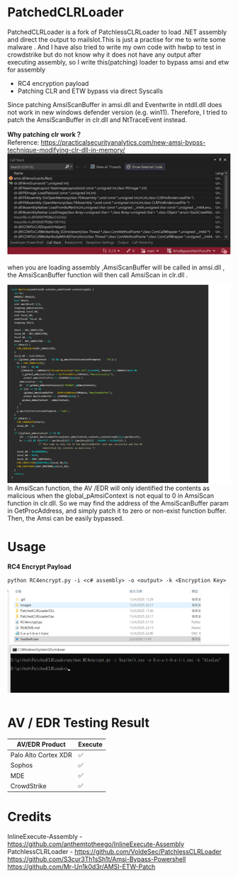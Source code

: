 # PatchedCLRLoader
PatchedCLRLoader is a fork of PatchlessCLRLoader to load .NET assembly and direct the output to mailslot.This is just a practise for me to write some malware . And I have also tried to write my own code with hwbp to test in crowdstrike but do not know why it does not have any output after executing assembly, so I write this(patching) loader to bypass amsi and etw for assembly
<ul>
  <li>RC4 encryption payload</li>
  <li>Patching CLR and ETW bypass via direct Syscalls</li>
</ul>


Since patching AmsiScanBuffer in amsi.dll and Eventwrite in ntdll.dll does not work in new windows defender version (e.g. win11). Therefore, I tried to patch the AmsiScanBuffer in clr.dll and NtTraceEvent instead.

<b>Why patching clr work？</b></br>
Reference: <https://practicalsecurityanalytics.com/new-amsi-bypss-technique-modifying-clr-dll-in-memory/>
![](images/callstack.png)

when you are loading assembly ,AmsiScanBuffer will be called in amsi.dll , the AmsiScanBuffer function will then call AmsiScan in clr.dll .

![](images/presudocode.png)
In AmsiScan function, the AV /EDR will only identified the contents as malicious when the global_pAmsiContext is not equal to 0 in AmsiScan function in clr.dll. So we may find the address of the AmsiScanBuffer param in GetProcAddress, and simply patch it to zero or non-exist function buffer. Then, the Amsi can be easily bypassed. 

# Usage

<b>RC4 Encrypt Payload</b>

```
python RC4encrypt.py -i <c# assembly> -o <output> -k <Encryption Key>
```
![](images/RC4.png)

# AV / EDR Testing Result

| AV/EDR Product | Execute |
| ------ | ------ |
| Palo Alto Cortex XDR | :white_check_mark: |
| Sophos  | :white_check_mark: |
| MDE | :white_check_mark: |
| CrowdStrike | :white_check_mark: |

# Credits
InlineExecute-Assembly - <https://github.com/anthemtotheego/InlineExecute-Assembly> </br>
PatchlessCLRLoader - <https://github.com/VoldeSec/PatchlessCLRLoader></br>
<https://github.com/S3cur3Th1sSh1t/Amsi-Bypass-Powershell></br>
<https://github.com/Mr-Un1k0d3r/AMSI-ETW-Patch>
